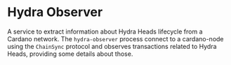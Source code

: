 # Hydra Observer

A service to extract information about Hydra Heads lifecycle from a Cardano network. The `hydra-observer` process connect to a cardano-node using the `ChainSync` protocol and observes transactions related to Hydra Heads, providing some details about those.
